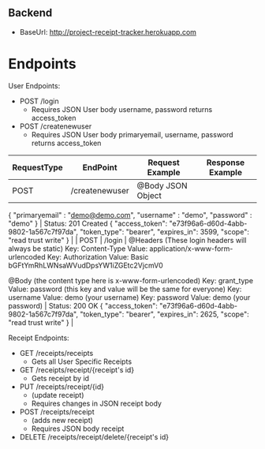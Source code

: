 ## Backend

* BaseUrl: http://project-receipt-tracker.herokuapp.com

# Endpoints

User Endpoints:
* POST /login 
  * Requires JSON User body username, password  returns access_token
* POST /createnewuser 
  * Requires JSON User body primaryemail, username, password  returns access_token
  
| RequestType | EndPoint       | Request Example                                                                                                                                                                                                                                                                                                                                                                                                                     | Response Example                                                                                                                                                        |
|-------------|----------------|-------------------------------------------------------------------------------------------------------------------------------------------------------------------------------------------------------------------------------------------------------------------------------------------------------------------------------------------------------------------------------------------------------------------------------------|-------------------------------------------------------------------------------------------------------------------------------------------------------------------------|
| POST        | /createnewuser | @Body JSON Object 
{
"primaryemail" : "demo@demo.com",
"username" : "demo",
"password" : "demo" 
}                                                                                                                                                                                                                                                                                                            | Status: 201 Created 
{
"access_token": "e73f96a6-d60d-4abb-9802-1a567c7f97da",
"token_type": "bearer",
"expires_in": 3599,
"scope": "read trust write" 
} |
| POST        | /login         | @Headers (These login headers will always be static)
Key: Content-Type   Value: application/x-www-form-urlencoded
Key: Authorization   Value: Basic bGFtYmRhLWNsaWVudDpsYW1iZGEtc2VjcmV0

@Body (the content type here is x-www-form-urlencoded)
Key: grant_type   Value: password   (this key and value will be the same for everyone)
Key: username   Value: demo   (your username)
Key: password   Value: demo   (your password) | Status: 200 OK 
{
"access_token": "e73f96a6-d60d-4abb-9802-1a567c7f97da",
"token_type": "bearer",
"expires_in": 2625,
"scope": "read trust write"
}      |


Receipt Endpoints:
* GET /receipts/receipts
  * Gets all User Specific Receipts 
* GET /receipts/receipt/{receipt's id}
  * Gets receipt by id
* PUT /receipts/receipt/{id}
  * (update receipt)
  * Requires changes in JSON receipt body
* POST /receipts/receipt 
  * (adds new receipt)
  * Requires JSON body receipt
* DELETE /receipts/receipt/delete/{receipt's id}
